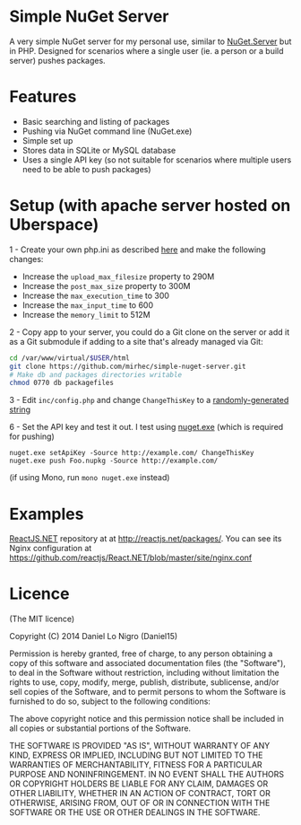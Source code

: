 Simple NuGet Server
===================

A very simple NuGet server for my personal use, similar to
[NuGet.Server](https://www.nuget.org/packages/NuGet.Server) but in PHP. Designed
for scenarios where a single user (ie. a person or a build server) pushes
packages.

Features
========
 - Basic searching and listing of packages
 - Pushing via NuGet command line (NuGet.exe)
 - Simple set up
 - Stores data in SQLite or MySQL database
 - Uses a single API key (so not suitable for scenarios where multiple users
   need to be able to push packages)

Setup (with apache server hosted on Uberspace)
=====

1 - Create your own php.ini as described [here](https://wiki.uberspace.de/development:php#eigene_phpini) and make the following changes:

 - Increase the `upload_max_filesize` property to 290M
 - Increase the `post_max_size` property to 300M
 - Increase the `max_execution_time` to 300
 - Increase the `max_input_time` to 600
 - Increase the `memory_limit` to 512M

2 - Copy app to your server, you could do a Git clone on the server or add it as a Git submodule if adding to a site that's already managed via Git:
```bash
cd /var/www/virtual/$USER/html
git clone https://github.com/mirhec/simple-nuget-server.git
# Make db and packages directories writable
chmod 0770 db packagefiles
```

3 - Edit `inc/config.php` and change `ChangeThisKey` to a [randomly-generated string](https://www.random.org/strings/)

6 - Set the API key and test it out. I test using [nuget.exe](https://docs.nuget.org/consume/command-line-reference) (which is required for pushing)
```
nuget.exe setApiKey -Source http://example.com/ ChangeThisKey
nuget.exe push Foo.nupkg -Source http://example.com/
```
(if using Mono, run `mono nuget.exe` instead)

Examples
========
[ReactJS.NET](http://reactjs.net/) repository at at http://reactjs.net/packages/. You can see its Nginx configuration at https://github.com/reactjs/React.NET/blob/master/site/nginx.conf

Licence
=======
(The MIT licence)

Copyright (C) 2014 Daniel Lo Nigro (Daniel15)

Permission is hereby granted, free of charge, to any person obtaining a copy of
this software and associated documentation files (the "Software"), to deal in
the Software without restriction, including without limitation the rights to
use, copy, modify, merge, publish, distribute, sublicense, and/or sell copies
of the Software, and to permit persons to whom the Software is furnished to do
so, subject to the following conditions:

The above copyright notice and this permission notice shall be included in all
copies or substantial portions of the Software.

THE SOFTWARE IS PROVIDED "AS IS", WITHOUT WARRANTY OF ANY KIND, EXPRESS OR
IMPLIED, INCLUDING BUT NOT LIMITED TO THE WARRANTIES OF MERCHANTABILITY,
FITNESS FOR A PARTICULAR PURPOSE AND NONINFRINGEMENT. IN NO EVENT SHALL THE
AUTHORS OR COPYRIGHT HOLDERS BE LIABLE FOR ANY CLAIM, DAMAGES OR OTHER
LIABILITY, WHETHER IN AN ACTION OF CONTRACT, TORT OR OTHERWISE, ARISING FROM,
OUT OF OR IN CONNECTION WITH THE SOFTWARE OR THE USE OR OTHER DEALINGS IN THE
SOFTWARE.
